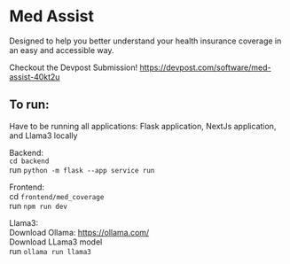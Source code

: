 # Med Assist

Designed to help you better understand your health insurance coverage in an easy and accessible way.

Checkout the Devpost Submission!
https://devpost.com/software/med-assist-40kt2u

## To run:
Have to be running all applications: Flask application, NextJs application, and Llama3 locally

Backend:<br>
`cd backend`<br>
run `python -m flask --app service run`

Frontend:<br>
cd  `frontend/med_coverage` <br>
run `npm run dev`

Llama3:<br>
Download Ollama: https://ollama.com/ <br>
Download LLama3 model <br>
run `ollama run llama3`



